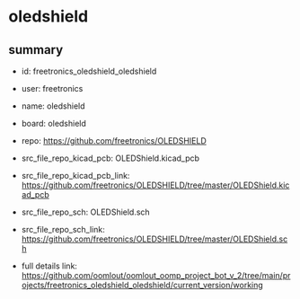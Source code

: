 # oledshield
 
## summary 
* id: freetronics_oledshield_oledshield
* user: freetronics
* name: oledshield
* board: oledshield
* repo: https://github.com/freetronics/OLEDSHIELD
* src_file_repo_kicad_pcb: OLEDShield.kicad_pcb
* src_file_repo_kicad_pcb_link: https://github.com/freetronics/OLEDSHIELD/tree/master/OLEDShield.kicad_pcb


* src_file_repo_sch: OLEDShield.sch
* src_file_repo_sch_link: https://github.com/freetronics/OLEDSHIELD/tree/master/OLEDShield.sch
* full details link: https://github.com/oomlout/oomlout_oomp_project_bot_v_2/tree/main/projects/freetronics_oledshield_oledshield/current_version/working  







